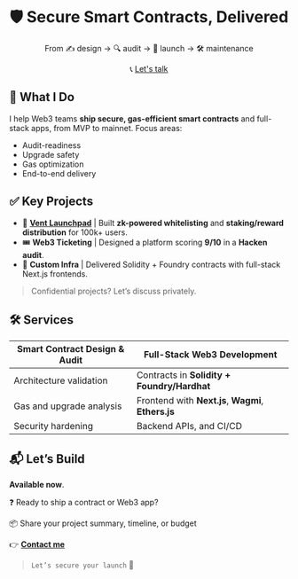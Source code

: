 <h1 align="center">🛡️ Secure Smart Contracts, Delivered</h1>
<p align="center">From ✍️ design → 🔍 audit → 🚀 launch → 🛠️ maintenance</p>


<div align="center">

  📞 [Let's talk](https://miladtsx.vercel.app/contact)

</div>

## 🚀 What I Do

I help Web3 teams **ship secure, gas-efficient smart contracts** and full-stack apps, from MVP to mainnet. Focus areas:
- Audit-readiness
- Upgrade safety
- Gas optimization
- End-to-end delivery

<h2>✅ Key Projects</h2>

- 🧠 **[Vent Launchpad](https://vent.finance/)** | Built **zk-powered whitelisting** and **staking/reward distribution** for 100k+ users.
- 🎟️ **Web3 Ticketing** | Designed a platform scoring **9/10** in a **Hacken audit**.
- 🔐 **Custom Infra** | Delivered Solidity + Foundry contracts with full-stack Next.js frontends.

> Confidential projects? Let’s discuss privately.


<h2>🛠️ Services</h2>

<div align="center">
  
| Smart Contract Design & Audit| Full-Stack Web3 Development|
|--------------|---------------|
| Architecture validation  | Contracts in **Solidity + Foundry/Hardhat**      |
| Gas and upgrade analysis  | Frontend with **Next.js**, **Wagmi**, **Ethers.js**         |  
| Security hardening  | Backend APIs, and CI/CD         |  

</div>



<h2>📬 Let’s Build</h2>

**Available now**.

❓ Ready to ship a contract or Web3 app?
 
📦 Share your project summary, timeline, or budget

👉 **[Contact me](https://miladtsx.vercel.app/contact)**

> `Let’s secure your launch` 🚀

<!--
<h2 align="center">🔭 Stay Connected</h2>

Follow my journey & daily learnings on:

- 🌐 [BlueSky](https://) – raw thoughts, Weekly Solidity insights
- 💬 [GitHub Discussions](#) – micro-audits and Security tips
- Coming soon: "10 Common Smart Contract Flaws guide"
> **Built with precision. Secured with expertise.**
-->

